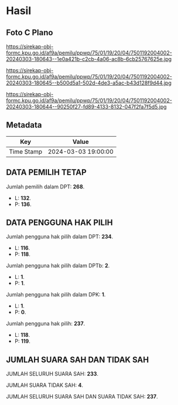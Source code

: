 # Hasil

## Foto C Plano

https://sirekap-obj-formc.kpu.go.id/af9a/pemilu/ppwp/75/01/19/20/04/7501192004002-20240303-180643--1e0a421b-c2cb-4a06-ac8b-6cb25767625e.jpg

https://sirekap-obj-formc.kpu.go.id/af9a/pemilu/ppwp/75/01/19/20/04/7501192004002-20240303-180645--b500d5a1-502d-4de3-a5ac-b43d128f9d44.jpg

https://sirekap-obj-formc.kpu.go.id/af9a/pemilu/ppwp/75/01/19/20/04/7501192004002-20240303-180644--90250f27-fd89-4133-8132-047f2fa7f5d5.jpg


## Metadata

| Key        | Value               |
| ---------- | ------------------- |
| Time Stamp | 2024-03-03 19:00:00 |


## DATA PEMILIH TETAP

Jumlah pemilih dalam DPT: **268**.
 * L: **132**.
 * P: **136**.

## DATA PENGGUNA HAK PILIH

Jumlah pengguna hak pilih dalam DPT: **234**.
 * L: **116**.
 * P: **118**.

Jumlah pengguna hak pilih dalam DPTb: **2**.
 * L: **1**.
 * P: **1**.

Jumlah pengguna hak pilih dalam DPK: **1**.
 * L: **1**.
 * P: **0**.

Jumlah pengguna hak pilih: **237**.
 * L: **118**.
 * P: **119**.

## JUMLAH SUARA SAH DAN TIDAK SAH

JUMLAH SELURUH SUARA SAH: **233**.

JUMLAH SUARA TIDAK SAH: **4**.

JUMLAH SELURUH SUARA SAH DAN SUARA TIDAK SAH: **237**.


